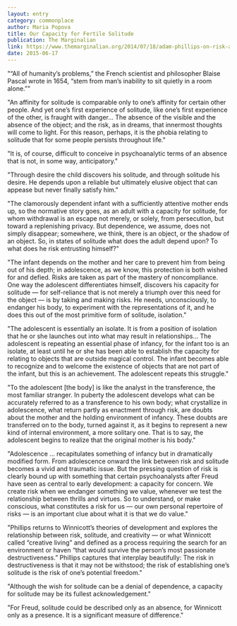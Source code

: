 ```yaml
---
layout: entry
category: commonplace
author: Maria Popova
title: Our Capacity for Fertile Solitude
publication: The Marginalian
link: https://www.themarginalian.org/2014/07/18/adam-phillips-on-risk-and-solitude/
date: 2015-06-17
---
```


"“All of humanity’s problems,” the French scientist and philosopher Blaise Pascal wrote in 1654, “stem from man’s inability to sit quietly in a room alone.”"

"An affinity for solitude is comparable only to one’s affinity for certain other people. And yet one’s first experience of solitude, like one’s first experience of the other, is fraught with danger… The absence of the visible and the absence of the object; and the risk, as in dreams, that innermost thoughts will come to light. For this reason, perhaps, it is the phobia relating to solitude that for some people persists throughout life."

"It is, of course, difficult to conceive in psychoanalytic terms of an absence that is not, in some way, anticipatory."

"Through desire the child discovers his solitude, and through solitude his desire. He depends upon a reliable but ultimately elusive object that can appease but never finally satisfy him."

"The clamorously dependent infant with a sufficiently attentive mother ends up, so the normative story goes, as an adult with a capacity for solitude, for whom withdrawal is an escape not merely, or solely, from persecution, but toward a replenishing privacy. But dependence, we assume, does not simply disappear; somewhere, we think, there is an object, or the shadow of an object. So, in states of solitude what does the adult depend upon? To what does he risk entrusting himself?"

"The infant depends on the mother and her care to prevent him from being out of his depth; in adolescence, as we know, this protection is both wished for and defied. Risks are taken as part of the mastery of noncompliance. One way the adolescent differentiates himself, discovers his capacity for solitude — for self-reliance that is not merely a triumph over this need for the object — is by taking and making risks. He needs, unconsciously, to endanger his body, to experiment with the representations of it, and he does this out of the most primitive form of solitude, isolation."

"The adolescent is essentially an isolate. It is from a position of isolation that he or she launches out into what may result in relationships… The adolescent is repeating an essential phase of infancy, for the infant too is an isolate, at least until he or she has been able to establish the capacity for relating to objects that are outside magical control. The infant becomes able to recognize and to welcome the existence of objects that are not part of the infant, but this is an achievement. The adolescent repeats this struggle."

"To the adolescent [the body] is like the analyst in the transference, the most familiar stranger. In puberty the adolescent develops what can be accurately referred to as a transference to his own body; what crystallize in adolescence, what return partly as enactment through risk, are doubts about the mother and the holding environment of infancy. These doubts are transferred on to the body, turned against it, as it begins to represent a new kind of internal environment, a more solitary one. That is to say, the adolescent begins to realize that the original mother is his body."

"Adolescence … recapitulates something of infancy but in dramatically modified form. From adolescence onward the link between risk and solitude becomes a vivid and traumatic issue. But the pressing question of risk is clearly bound up with something that certain psychoanalysts after Freud have seen as central to early development: a capacity for concern. We create risk when we endanger something we value, whenever we test the relationship between thrills and virtues. So to understand, or make conscious, what constitutes a risk for us — our own personal repertoire of risks — is an important clue about what it is that we do value."

"Phillips returns to Winnicott’s theories of development and explores the relationship between risk, solitude, and creativity — or what Winnicott called “creative living” and defined as a process requiring the search for an environment or haven “that would survive the person’s most passionate destructiveness.” Phillips captures that interplay beautifully: The risk in destructiveness is that it may not be withstood; the risk of establishing one’s solitude is the risk of one’s potential freedom."

"Although the wish for solitude can be a denial of dependence, a capacity for solitude may be its fullest acknowledgement."

"For Freud, solitude could be described only as an absence, for Winnicott only as a presence. It is a significant measure of difference."